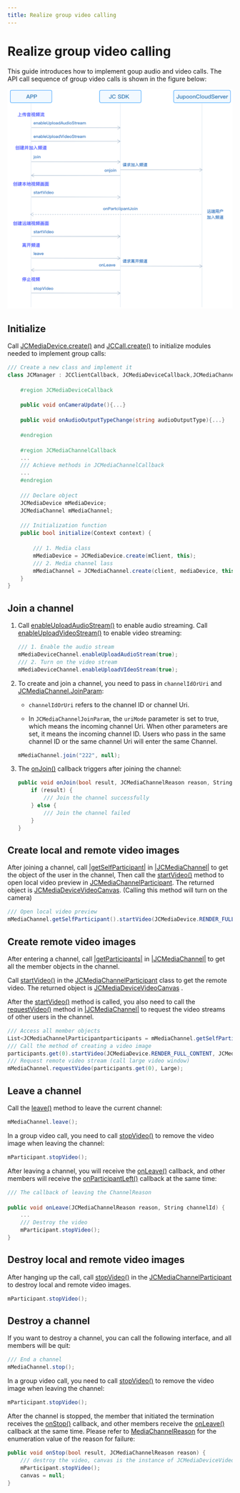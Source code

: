 ```yaml
---
title: Realize group video calling
---
```

# Realize group video calling

This guide introduces how to implement goup audio and video calls. The
API call sequence of group video calls is shown in the figure below:

![../../../../\_images/multivideoworkflow.png](../../../../_images/multivideoworkflow.png)

## Initialize

Call
[JCMediaDevice.create()](https://developer.juphoon.com/portal/reference/V2.1/windows/html/cb59bc27-6528-9dbf-c996-de857096f847.htm)
and
[JCCall.create()](https://developer.juphoon.com/portal/reference/V2.1/windows/html/eef10110-a3f7-b505-26fa-4b9ec1e2b998.htm)
to initialize modules needed to implement group calls:

``````csharp
/// Create a new class and implement it
class JCManager : JCClientCallback, JCMediaDeviceCallback,JCMediaChannelCallbac{

    #region JCMediaDeviceCallback

    public void onCameraUpdate(){...}

    public void onAudioOutputTypeChange(string audioOutputType){...}

    #endregion

    #region JCMediaChannelCallback
    ...
    /// Achieve methods in JCMediaChannelCallback
    ...
    #endregion

    /// Declare object
    JCMediaDevice mMediaDevice;
    JCMediaChannel mMediaChannel;

    /// Initialization function
    public bool initialize(Context context) {

        /// 1. Media class
        mMediaDevice = JCMediaDevice.create(mClient, this);
        /// 2. Media channel lass
        mMediaChannel = JCMediaChannel.create(client, mediaDevice, this);
    }
}
``````

## Join a channel

1. Call
    [enableUploadAudioStream()](https://developer.juphoon.com/portal/reference/V2.1/windows/html/70f2d136-ebf6-12fc-eb1e-2a90622caca7.htm)
    to enable audio streaming. Call
    [enableUploadVideoStream()](https://developer.juphoon.com/portal/reference/V2.1/windows/html/75fc5ba5-75a9-c704-5bd2-bf011fb8a082.htm)
    to enable video streaming:

    ``````csharp
    /// 1. Enable the audio stream
    mMediaDeviceChannel.enableUploadAudioStream(true);
    /// 2. Turn on the video stream
    mMediaDeviceChannel.enableUploadVIdeoStream(true);
    ``````

2. To create and join a channel, you need to pass in `channelIdOrUri`
    and
    [JCMediaChannel.JoinParam](https://developer.juphoon.com/portal/reference/V2.1/windows/html/af4ac634-bbe3-76e3-d1f8-120213ef2fff.htm):

      - `channelIdOrUri` refers to the channel ID or channel Uri.

      - In `JCMediaChannelJoinParam`, the `uriMode` parameter is set
        to true, which means the incoming channel Uri. When other
        parameters are set, it means the incoming channel ID. Users
        who pass in the same channel ID or the same channel Uri will
        enter the same Channel.

    ``````csharp
    mMediaChannel.join("222", null);
    ``````

3. The
    [onJoin()](https://developer.juphoon.com/portal/reference/V2.1/windows/html/535cbae7-841e-ca31-32ea-87c1a840eff1.htm)
    callback triggers after joining the channel:

    ``````csharp
    public void onJoin(bool result, JCMediaChannelReason reason, String channelId) {
        if (result) {
            /// Join the channel successfully
        } else {
            /// Join the channel failed
        }
    }
    ``````

## Create local and remote video images

After joining a channel, call
[<span id="id2" class="problematic">|getSelfParticipant|</span>](#id1)
in [<span id="id4" class="problematic">|JCMediaChannel|</span>](#id3) to
get the object of the user in the channel, Then call the
[startVideo()](https://developer.juphoon.com/portal/reference/V2.1/windows/html/6243f463-7566-cc48-dd7f-1b29ea2604cb.htm)
method to open local video preview in
[JCMediaChannelParticipant](https://developer.juphoon.com/portal/reference/V2.1/windows/html/8ad58616-3028-b8d3-8106-81b8b805c1ea.htm).
The returned object is
[JCMediaDeviceVideoCanvas](https://developer.juphoon.com/portal/reference/V2.1/windows/html/6a5b853c-d890-c30e-d236-5728d789ace1.htm).
(Calling this method will turn on the camera)

``````csharp
/// Open local video preview
mMediaChannel.getSelfParticipant().startVideo(JCMediaDevice.RENDER_FULL_CONTENT, JCMediaChannel.PICTURESIZE_NONE);
``````

## Create remote video images

After entering a channel, call
[<span id="id6" class="problematic">|getParticipants|</span>](#id5) in
[<span id="id8" class="problematic">|JCMediaChannel|</span>](#id7) to
get all the member objects in the channel.

Call
[startVideo()](https://developer.juphoon.com/portal/reference/V2.1/windows/html/6243f463-7566-cc48-dd7f-1b29ea2604cb.htm)
in the
[JCMediaChannelParticipant](https://developer.juphoon.com/portal/reference/V2.1/windows/html/8ad58616-3028-b8d3-8106-81b8b805c1ea.htm)
class to get the remote video. The returned object is
[JCMediaDeviceVideoCanvas](https://developer.juphoon.com/portal/reference/V2.1/windows/html/6a5b853c-d890-c30e-d236-5728d789ace1.htm)
.

After the
[startVideo()](https://developer.juphoon.com/portal/reference/V2.1/windows/html/6243f463-7566-cc48-dd7f-1b29ea2604cb.htm)
method is called, you also need to call the
[requestVideo()](https://developer.juphoon.com/portal/reference/V2.1/windows/html/1a89408a-468e-73b8-6b6c-376811a18dda.htm)
method in
[<span id="id10" class="problematic">|JCMediaChannel|</span>](#id9) to
request the video streams of other users in the channel.

``````csharp
/// Access all member objects
List<JCMediaChannelParticipantparticipants = mMediaChannel.getSelfParticipant();
/// Call the method of creating a video image
participants.get(0).startVideo(JCMediaDevice.RENDER_FULL_CONTENT, JCMediaChannel.PICTURESIZE_NONE);
/// Request remote video stream (call large video window)
mMediaChannel.requestVideo(participants.get(0), Large);
``````

## Leave a channel

Call the
[leave()](https://developer.juphoon.com/portal/reference/V2.1/windows/html/7f034b94-15ee-8d49-48e3-905fff27f31f.htm)
method to leave the current channel:

``````csharp
mMediaChannel.leave();
``````

In a group video call, you need to call
[stopVideo()](https://developer.juphoon.com/portal/reference/V2.1/windows/html/851cc6d3-1b5a-8e26-ce3c-a3c1780936d2.htm)
to remove the video image when leaving the channel:

``````csharp
mParticipant.stopVideo();
``````

After leaving a channel, you will receive the
[onLeave()](https://developer.juphoon.com/portal/reference/V2.1/windows/html/f356aba3-ebed-a72c-4e34-02a684925a15.htm)
callback, and other members will receive the
[onParticipantLeft()](https://developer.juphoon.com/portal/reference/V2.1/windows/html/89a35b12-8c2c-247d-e90c-ebe04f3e4521.htm)
callback at the same time:

``````csharp
/// The callback of leaving the ChannelReason

public void onLeave(JCMediaChannelReason reason, String channelId) {
    ...
    /// Destroy the video
    mParticipant.stopVideo();
}
``````

## Destroy local and remote video images

After hanging up the call, call
[stopVideo()](https://developer.juphoon.com/portal/reference/V2.1/windows/html/851cc6d3-1b5a-8e26-ce3c-a3c1780936d2.htm)
in the
[JCMediaChannelParticipant](https://developer.juphoon.com/portal/reference/V2.1/windows/html/8ad58616-3028-b8d3-8106-81b8b805c1ea.htm)
to destroy local and remote video images.

``````csharp
mParticipant.stopVideo();
``````

## Destroy a channel

If you want to destroy a channel, you can call the following interface,
and all members will be quit:

``````csharp
/// End a channel
mMediaChannel.stop();
``````

In a group video call, you need to call
[stopVideo()](https://developer.juphoon.com/portal/reference/V2.1/windows/html/851cc6d3-1b5a-8e26-ce3c-a3c1780936d2.htm)
to remove the video image when leaving the channel:

``````csharp
mParticipant.stopVideo();
``````

After the channel is stopped, the member that initiated the termination
receives the
[onStop()](https://developer.juphoon.com/portal/reference/V2.1/windows/html/d3732af7-2770-2d00-e4cb-e8f658da6c48.htm)
callback, and other members receive the
[onLeave()](https://developer.juphoon.com/portal/reference/V2.1/windows/html/f356aba3-ebed-a72c-4e34-02a684925a15.htm)
callback at the same time. Please refer to
[MediaChannelReason](https://developer.juphoon.com/portal/reference/V2.1/windows/html/4481d778-9d4d-43fe-f94d-fdfa690dd939.htm)
for the enumeration value of the reason for failure:

``````csharp
public void onStop(bool result, JCMediaChannelReason reason) {
    /// destroy the video, canvas is the instance of JCMediaDeviceVideoCanvas object
    mParticipant.stopVideo();
    canvas = null;
}
``````
